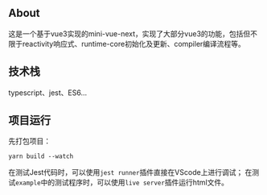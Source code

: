 ## About
这是一个基于vue3实现的mini-vue-next，实现了大部分vue3的功能，包括但不限于reactivity响应式、runtime-core初始化及更新、compiler编译流程等。

## 技术栈
typescript、jest、ES6...
## 项目运行
先打包项目：
```
yarn build --watch
```
在测试Jest代码时，可以使用`jest runner`插件直接在VScode上进行调试；
在测试`example`中的测试程序时，可以使用`live server`插件运行html文件。
